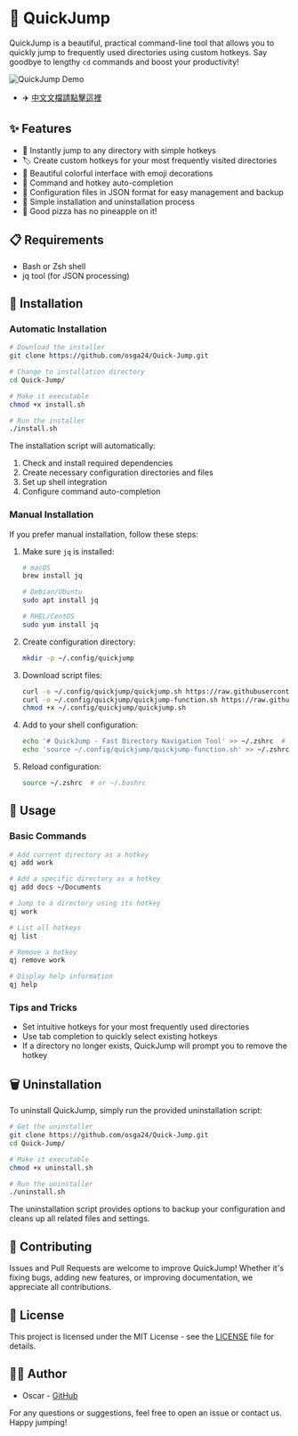 # 🚀 QuickJump
QuickJump is a beautiful, practical command-line tool that allows you to quickly jump to frequently used directories using custom hotkeys. Say goodbye to lengthy `cd` commands and boost your productivity!

![QuickJump Demo](screenshots/demo.gif)

- ✈️ [中文文檔請點擊這裡](README-ZH.md)

## ✨ Features

- 📁 Instantly jump to any directory with simple hotkeys
- 🏷️ Create custom hotkeys for your most frequently visited directories
- 🎨 Beautiful colorful interface with emoji decorations
- 🔄 Command and hotkey auto-completion
- 💾 Configuration files in JSON format for easy management and backup
- 🧹 Simple installation and uninstallation process
- 🍕 Good pizza has no pineapple on it!

## 📋 Requirements

- Bash or Zsh shell
- jq tool (for JSON processing)

## 🔧 Installation

### Automatic Installation

```bash
# Download the installer
git clone https://github.com/osga24/Quick-Jump.git

# Change to installation directory
cd Quick-Jump/

# Make it executable
chmod +x install.sh

# Run the installer
./install.sh
```

The installation script will automatically:
1. Check and install required dependencies
2. Create necessary configuration directories and files
3. Set up shell integration
4. Configure command auto-completion

### Manual Installation

If you prefer manual installation, follow these steps:

1. Make sure `jq` is installed:
   ```bash
   # macOS
   brew install jq
   
   # Debian/Ubuntu
   sudo apt install jq
   
   # RHEL/CentOS
   sudo yum install jq
   ```

2. Create configuration directory:
   ```bash
   mkdir -p ~/.config/quickjump
   ```

3. Download script files:
   ```bash
   curl -o ~/.config/quickjump/quickjump.sh https://raw.githubusercontent.com/osga24/Quick-Jump/main/quickjump.sh
   curl -o ~/.config/quickjump/quickjump-function.sh https://raw.githubusercontent.com/osga24/Quick-Jump/main/quickjump-function.sh
   chmod +x ~/.config/quickjump/quickjump.sh
   ```

4. Add to your shell configuration:
   ```bash
   echo '# QuickJump - Fast Directory Navigation Tool' >> ~/.zshrc  # or ~/.bashrc
   echo 'source ~/.config/quickjump/quickjump-function.sh' >> ~/.zshrc  # or ~/.bashrc
   ```

5. Reload configuration:
   ```bash
   source ~/.zshrc  # or ~/.bashrc
   ```

## 📖 Usage

### Basic Commands

```bash
# Add current directory as a hotkey
qj add work

# Add a specific directory as a hotkey
qj add docs ~/Documents

# Jump to a directory using its hotkey
qj work

# List all hotkeys
qj list

# Remove a hotkey
qj remove work

# Display help information
qj help
```

### Tips and Tricks

- Set intuitive hotkeys for your most frequently used directories
- Use tab completion to quickly select existing hotkeys
- If a directory no longer exists, QuickJump will prompt you to remove the hotkey

## 🗑️ Uninstallation

To uninstall QuickJump, simply run the provided uninstallation script:

```bash
# Get the uninstaller
git clone https://github.com/osga24/Quick-Jump.git
cd Quick-Jump/

# Make it executable
chmod +x uninstall.sh

# Run the uninstaller
./uninstall.sh
```

The uninstallation script provides options to backup your configuration and cleans up all related files and settings.

## 🤝 Contributing

Issues and Pull Requests are welcome to improve QuickJump! Whether it's fixing bugs, adding new features, or improving documentation, we appreciate all contributions.

## 📜 License

This project is licensed under the MIT License - see the [LICENSE](LICENSE) file for details.

## 👨‍💻 Author

- Oscar - [GitHub](https://github.com/osga24)

For any questions or suggestions, feel free to open an issue or contact us. Happy jumping!
